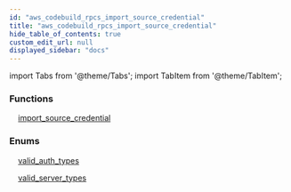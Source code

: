 ```yaml
---
id: "aws_codebuild_rpcs_import_source_credential"
title: "aws_codebuild_rpcs_import_source_credential"
hide_table_of_contents: true
custom_edit_url: null
displayed_sidebar: "docs"
---
```


import Tabs from '@theme/Tabs';
import TabItem from '@theme/TabItem';

<Tabs queryString="view">
  <TabItem value="components" label="Components" default>

### Functions
    [import_source_credential](../../aws/tables/aws_codebuild_rpcs_import_source_credential.ImportSourceCredentialRpc)

### Enums
    [valid_auth_types](../../aws/enums/aws_codebuild_rpcs_import_source_credential.ValidAuthTypes)

    [valid_server_types](../../aws/enums/aws_codebuild_rpcs_import_source_credential.ValidServerTypes)

</TabItem>
  <TabItem value="code-examples" label="Code examples">

</TabItem>
</Tabs>
